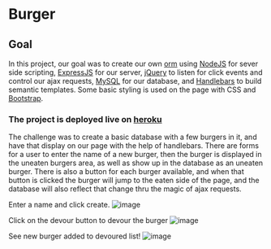 # Burger

## Goal

In this project, our goal was to create our own [orm](https://en.wikipedia.org/wiki/Object-relational_mapping) using [NodeJS](https://nodejs.org/en/) for sever side scripting, [ExpressJS](https://expressjs.com/) for our server, [jQuery](https://jquery.com/) to listen for click events and control our ajax requests, [MySQL](https://www.mysql.com/) for our database, and [Handlebars](https://handlebarsjs.com/) to build semantic templates. Some basic styling is used on the page with CSS and [Bootstrap](https://getbootstrap.com).

### The project is deployed live on [heroku](https://intense-badlands-37116.herokuapp.com/)

The challenge was to create a basic database with a few burgers in it, and have that display on our page with the help of handlebars. There are forms for a user to enter the name of a new burger, then the burger is displayed in the uneaten burgers area, as well as show up in the database as an uneaten burger. There is also a button for each burger available, and when that button is clicked the burger will jump to the eaten side of the page, and the database will also reflect that change thru the magic of ajax requests.

Enter a name and click create.
![image](https://user-images.githubusercontent.com/10904004/56935198-6dc02300-6aa4-11e9-8151-c813a1c4d77c.png)

Click on the devour button to devour the burger
![image](https://user-images.githubusercontent.com/10904004/56935248-a829c000-6aa4-11e9-886e-06fbcea160a7.png)

See new burger added to devoured list!
![image](https://user-images.githubusercontent.com/10904004/56935288-e0c99980-6aa4-11e9-8d03-2881e7d84279.png)


